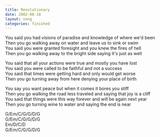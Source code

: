 ```yaml
---
title: Revolutionary
date: 2002-08-18
layout: song
categories: finished
---
```

You said you had visions of paradise and knowledge of where we'd been  
Then you go walking away on water and leave us to sink or swim  
You said you were granted foresight and you knew the fires of hell  
Then you go walking away to the bright side saying it's just as well  

You said that all your actions were true and mostly you have lost  
You said you were called to be faithful and not a success  
You said that times were getting hard and only would get worse  
Then you go turning away from here denying your place of birth  

You say you want peace but when it comes it bores you stiff  
Then you go walking the road less traveled and saying that joy is a cliff  
You said that things were this way forever and will be again next year  
Then you go turning wine to water and saying the end is near  

<div class="chords">
  G/Em/C/G/G/D/G<br/>
  G/Em/C/G/G/D/G<br/>
  Em/D/C/D<br/>
  G/Em/C/G/G/D/G
</div>
